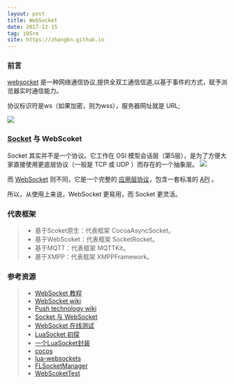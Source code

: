 ```yaml
---
layout: post
title: WebSocket
date: 2017-12-15
tag: iOSre
site: https://zhangkn.github.io
---
```


### 前言

[websocket](http://websocket.org/) 是一种网络通信协议,提供全双工通信信道,以基于事件的方式，赋予浏览器实时通信能力。

协议标识符是ws（如果加密，则为wss），服务器网址就是 URL;

![](/images/posts/{{page.title}}/ws.jpg)


### [Socket](https://en.wikipedia.org/wiki/Network_socket) 与 WebScoket

Socket 其实并不是一个协议。它工作在 OSI 模型会话层（第5层），是为了方便大家直接使用更底层协议（一般是 TCP 或 UDP ）而存在的一个抽象层。
![](/images/posts/{{page.title}}/socket.gif)

而 [WebSocket](http://www.websocket.org/) 则不同，它是一个完整的 [应用层协议](https://datatracker.ietf.org/doc/rfc6455/)，包含一套标准的 [API](https://html.spec.whatwg.org/multipage/web-sockets.html#network) 。

所以，从使用上来说，WebSocket 更易用，而 Socket 更灵活。


### 代表框架

>* 基于Scoket原生：代表框架 CocoaAsyncSocket。
>* 基于WebScoket：代表框架 SocketRocket。
>* 基于MQTT：代表框架 MQTTKit。
>* 基于XMPP：代表框架 XMPPFramework。


### 参考资源

>* [WebSocket 教程](http://www.ruanyifeng.com/blog/2017/05/websocket.html?utm_source=tuicool&utm_medium=referral)
>* [WebSocket wiki](https://en.wikipedia.org/wiki/WebSocket)
>* [Push technology wiki](https://en.wikipedia.org/wiki/Push_technology)
>* [Socket 与 WebSocket](https://blog.zengrong.net/post/2199.html)
>* [WebSocket 在线测试](http://www.blue-zero.com/WebSocket/)
>* [LuaSocket 初探](http://www.photoneray.com/luasocket/)
>* [一个LuaSocket封装](https://blog.zengrong.net/post/1980.html)
>* [cocos](http://forum.cocos.com/)
>* [lua-websockets](https://luarocks.org/modules/lipp/lua-websockets)
>* [FLSocketManager](https://github.com/gitkong/FLSocketManager)
>* [WebScoketTest](https://github.com/tuyaohui/IM_iOS/tree/master/iOS%E5%8D%B3%E6%97%B6%E9%80%9A%E8%AE%AF%EF%BC%8C%E4%BB%8E%E5%85%A5%E9%97%A8%E5%88%B0%E2%80%9C%E6%94%BE%E5%BC%83%E2%80%9D%EF%BC%9F/WebScoket(SRScoket)/WebScoketTest/WebScoketTest)

